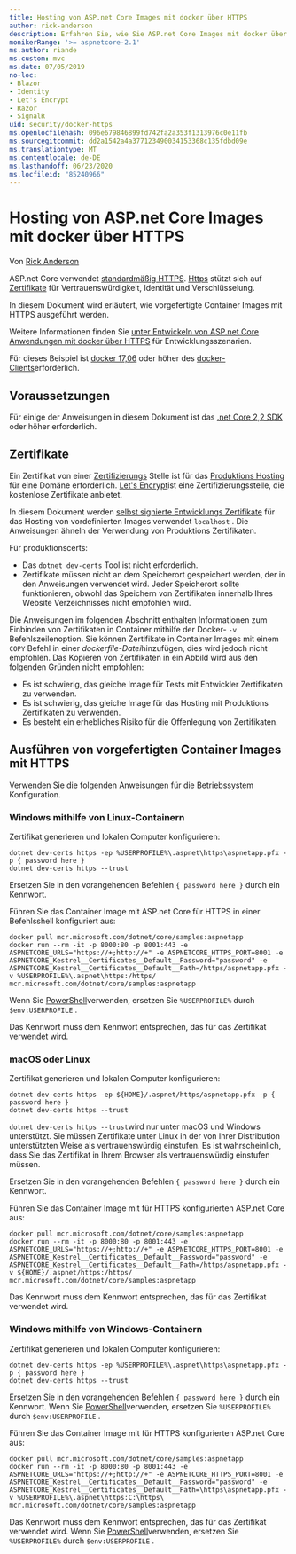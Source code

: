 ```yaml
---
title: Hosting von ASP.net Core Images mit docker über HTTPS
author: rick-anderson
description: Erfahren Sie, wie Sie ASP.net Core Images mit docker über HTTPS hosten.
monikerRange: '>= aspnetcore-2.1'
ms.author: riande
ms.custom: mvc
ms.date: 07/05/2019
no-loc:
- Blazor
- Identity
- Let's Encrypt
- Razor
- SignalR
uid: security/docker-https
ms.openlocfilehash: 096e679846899fd742fa2a353f1313976c0e11fb
ms.sourcegitcommit: dd2a1542a4a377123490034153368c135fdbd09e
ms.translationtype: MT
ms.contentlocale: de-DE
ms.lasthandoff: 06/23/2020
ms.locfileid: "85240966"
---
```

# <a name="hosting-aspnet-core-images-with-docker-over-https"></a>Hosting von ASP.net Core Images mit docker über HTTPS

Von [Rick Anderson](https://twitter.com/RickAndMSFT)

ASP.net Core verwendet [standardmäßig HTTPS](/aspnet/core/security/enforcing-ssl). [Https](https://en.wikipedia.org/wiki/HTTPS) stützt sich auf [Zertifikate](https://en.wikipedia.org/wiki/Public_key_certificate) für Vertrauenswürdigkeit, Identität und Verschlüsselung.

In diesem Dokument wird erläutert, wie vorgefertigte Container Images mit HTTPS ausgeführt werden.

Weitere Informationen finden Sie [unter Entwickeln von ASP.net Core Anwendungen mit docker über HTTPS](https://github.com/dotnet/dotnet-docker/blob/master/samples/run-aspnetcore-https-development.md) für Entwicklungsszenarien.

Für dieses Beispiel ist [docker 17,06](https://docs.docker.com/release-notes/docker-ce) oder höher des [docker-Clients](https://www.docker.com/products/docker)erforderlich.

## <a name="prerequisites"></a>Voraussetzungen

Für einige der Anweisungen in diesem Dokument ist das [.net Core 2,2 SDK](https://dotnet.microsoft.com/download) oder höher erforderlich.

## <a name="certificates"></a>Zertifikate

Ein Zertifikat von einer [Zertifizierungs](https://wikipedia.org/wiki/Certificate_authority) Stelle ist für das [Produktions Hosting](https://blogs.msdn.microsoft.com/webdev/2017/11/29/configuring-https-in-asp-net-core-across-different-platforms/) für eine Domäne erforderlich. [Let's Encrypt](https://letsencrypt.org/)ist eine Zertifizierungsstelle, die kostenlose Zertifikate anbietet.

In diesem Dokument werden [selbst signierte Entwicklungs Zertifikate](https://en.wikipedia.org/wiki/Self-signed_certificate) für das Hosting von vordefinierten Images verwendet `localhost` . Die Anweisungen ähneln der Verwendung von Produktions Zertifikaten.

Für produktionscerts:

* Das `dotnet dev-certs` Tool ist nicht erforderlich.
* Zertifikate müssen nicht an dem Speicherort gespeichert werden, der in den Anweisungen verwendet wird. Jeder Speicherort sollte funktionieren, obwohl das Speichern von Zertifikaten innerhalb Ihres Website Verzeichnisses nicht empfohlen wird.

Die Anweisungen im folgenden Abschnitt enthalten Informationen zum Einbinden von Zertifikaten in Container mithilfe der Docker- `-v` Befehlszeilenoption. Sie können Zertifikate in Container Images mit einem `COPY` Befehl in einer *dockerfile-Datei*hinzufügen, dies wird jedoch nicht empfohlen. Das Kopieren von Zertifikaten in ein Abbild wird aus den folgenden Gründen nicht empfohlen:

* Es ist schwierig, das gleiche Image für Tests mit Entwickler Zertifikaten zu verwenden.
* Es ist schwierig, das gleiche Image für das Hosting mit Produktions Zertifikaten zu verwenden.
* Es besteht ein erhebliches Risiko für die Offenlegung von Zertifikaten.

## <a name="running-pre-built-container-images-with-https"></a>Ausführen von vorgefertigten Container Images mit HTTPS

Verwenden Sie die folgenden Anweisungen für die Betriebssystem Konfiguration.

### <a name="windows-using-linux-containers"></a>Windows mithilfe von Linux-Containern

Zertifikat generieren und lokalen Computer konfigurieren:

```dotnetcli
dotnet dev-certs https -ep %USERPROFILE%\.aspnet\https\aspnetapp.pfx -p { password here }
dotnet dev-certs https --trust
```

Ersetzen Sie in den vorangehenden Befehlen `{ password here }` durch ein Kennwort.

Führen Sie das Container Image mit ASP.net Core für HTTPS in einer Befehlsshell konfiguriert aus:

```console
docker pull mcr.microsoft.com/dotnet/core/samples:aspnetapp
docker run --rm -it -p 8000:80 -p 8001:443 -e ASPNETCORE_URLS="https://+;http://+" -e ASPNETCORE_HTTPS_PORT=8001 -e ASPNETCORE_Kestrel__Certificates__Default__Password="password" -e ASPNETCORE_Kestrel__Certificates__Default__Path=/https/aspnetapp.pfx -v %USERPROFILE%\.aspnet\https:/https/ mcr.microsoft.com/dotnet/core/samples:aspnetapp
```

Wenn Sie [PowerShell](/powershell/scripting/overview)verwenden, ersetzen Sie `%USERPROFILE%` durch `$env:USERPROFILE` .

Das Kennwort muss dem Kennwort entsprechen, das für das Zertifikat verwendet wird.

### <a name="macos-or-linux"></a>macOS oder Linux

Zertifikat generieren und lokalen Computer konfigurieren:

```dotnetcli
dotnet dev-certs https -ep ${HOME}/.aspnet/https/aspnetapp.pfx -p { password here }
dotnet dev-certs https --trust
```

`dotnet dev-certs https --trust`wird nur unter macOS und Windows unterstützt. Sie müssen Zertifikate unter Linux in der von Ihrer Distribution unterstützten Weise als vertrauenswürdig einstufen. Es ist wahrscheinlich, dass Sie das Zertifikat in Ihrem Browser als vertrauenswürdig einstufen müssen.

Ersetzen Sie in den vorangehenden Befehlen `{ password here }` durch ein Kennwort.

Führen Sie das Container Image mit für HTTPS konfigurierten ASP.net Core aus:

```console
docker pull mcr.microsoft.com/dotnet/core/samples:aspnetapp
docker run --rm -it -p 8000:80 -p 8001:443 -e ASPNETCORE_URLS="https://+;http://+" -e ASPNETCORE_HTTPS_PORT=8001 -e ASPNETCORE_Kestrel__Certificates__Default__Password="password" -e ASPNETCORE_Kestrel__Certificates__Default__Path=/https/aspnetapp.pfx -v ${HOME}/.aspnet/https:/https/ mcr.microsoft.com/dotnet/core/samples:aspnetapp
```

Das Kennwort muss dem Kennwort entsprechen, das für das Zertifikat verwendet wird.

### <a name="windows-using-windows-containers"></a>Windows mithilfe von Windows-Containern

Zertifikat generieren und lokalen Computer konfigurieren:

```dotnetcli
dotnet dev-certs https -ep %USERPROFILE%\.aspnet\https\aspnetapp.pfx -p { password here }
dotnet dev-certs https --trust
```

Ersetzen Sie in den vorangehenden Befehlen `{ password here }` durch ein Kennwort. Wenn Sie [PowerShell](/powershell/scripting/overview)verwenden, ersetzen Sie `%USERPROFILE%` durch `$env:USERPROFILE` .

Führen Sie das Container Image mit für HTTPS konfigurierten ASP.net Core aus:

```console
docker pull mcr.microsoft.com/dotnet/core/samples:aspnetapp
docker run --rm -it -p 8000:80 -p 8001:443 -e ASPNETCORE_URLS="https://+;http://+" -e ASPNETCORE_HTTPS_PORT=8001 -e ASPNETCORE_Kestrel__Certificates__Default__Password="password" -e ASPNETCORE_Kestrel__Certificates__Default__Path=\https\aspnetapp.pfx -v %USERPROFILE%\.aspnet\https:C:\https\ mcr.microsoft.com/dotnet/core/samples:aspnetapp
```

Das Kennwort muss dem Kennwort entsprechen, das für das Zertifikat verwendet wird. Wenn Sie [PowerShell](/powershell/scripting/overview)verwenden, ersetzen Sie `%USERPROFILE%` durch `$env:USERPROFILE` .
